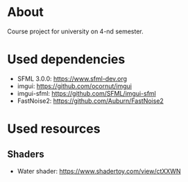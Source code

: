 # About
Course project for university on 4-nd semester.
# Used dependencies
- SFML 3.0.0: https://www.sfml-dev.org
- imgui: https://github.com/ocornut/imgui
- imgui-sfml: https://github.com/SFML/imgui-sfml
- FastNoise2: https://github.com/Auburn/FastNoise2
# Used resources
## Shaders
- Water shader: https://www.shadertoy.com/view/ctXXWN
